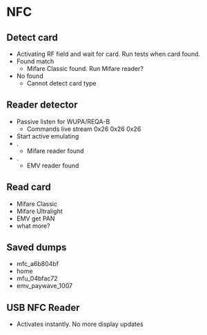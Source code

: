 # NFC

## Detect card

- Activating RF field and wait for card. 
Run tests when card found.
- Found match
  - Mifare Classic found.
Run Mifare reader? 
- No found
  - Cannot detect card type  

## Reader detector

- Passive listen for WUPA/REQA-B
  - Commands live stream 
    0x26
    0x26
    0x26
- Start active emulating 
- .
  - Mifare reader found
- .
  - EMV reader found

## Read card

- Mifare Classic
- Mifare Ultralight
- EMV get PAN
- what more?

## Saved dumps

- mfc_a6b804bf
- home
- mfu_04bfac72
- emv_paywave_1007

## USB NFC Reader

- Activates instantly.
No more display updates